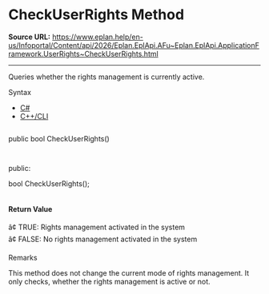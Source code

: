 # CheckUserRights Method

**Source URL:** https://www.eplan.help/en-us/Infoportal/Content/api/2026/Eplan.EplApi.AFu~Eplan.EplApi.ApplicationFramework.UserRights~CheckUserRights.html

---

Queries whether the rights management is currently active.

Syntax

- [C#](#i-syntax-CS)
- [C++/CLI](#i-syntax-CPP2005)

```
```
public bool CheckUserRights()
```
```

```
```
public:

bool CheckUserRights();
```
```

#### Return Value

â¢ TRUE: Rights management activated in the system  
â¢ FALSE: No rights management activated in the system

Remarks

This method does not change the current mode of rights management. It only checks, whether the rights management is active or not.
